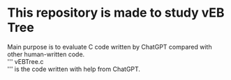 # This repository is made to study vEB Tree

Main purpose is to evaluate C code written by ChatGPT compared with other human-written code.  
'''
vEBTree.c  
'''
is the code written with help from ChatGPT.
